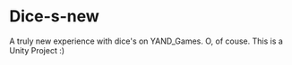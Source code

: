 # Dice-s-new
A truly new experience with dice's on YAND_Games. O, of couse. This is a Unity Project :)
